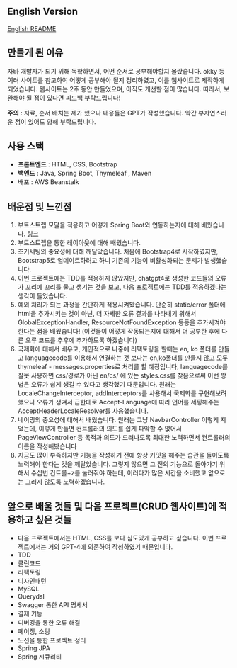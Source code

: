 ## English Version
 [English README](https://github.com/k-javaman/Java_Roadmap_Project/edit/main/README_EN.md)
## 만들게 된 이유

자바 개발자가 되기 위해 독학하면서, 어떤 순서로 공부해야할지 몰랐습니다. okky 등 여러 사이트를 참고하여 어떻게 공부해야 될지 정리하였고, 이를 웹사이트로 제작하게 되었습니다. 웹사이트는 2주 동안 만들었으며, 아직도 개선할 점이 많습니다. 따라서, 보완해야 될 점이 있다면 피드백 부탁드립니다!

**주의** : 자료, 순서 배치는 제가 했으나 내용들은 GPT가 작성했습니다. 약간 부자연스러운 점이 있어도 양해 부탁드립니다.

## 사용 스택

- **프론트엔드** : HTML, CSS, Bootstrap
- **백엔드** : Java, Spring Boot, Thymeleaf , Maven
- 배포 : AWS Beanstalk

## 배운점 및 느낀점

1. 부트스트랩 모달을 적용하고 어떻게 Spring Boot와 연동하는지에 대해 배웠습니다. [링크](https://medium.com/@kjavaman12/how-to-apply-bootstrap-modal-in-thymeleaf-439a37ac1b9d)
2. 부트스트랩을 통한 레이아웃에 대해 배웠습니다.
3. 초기세팅의 중요성에 대해 깨달았습니다. 처음에 Bootstrap4로 시작하였지만, Bootstrap5로 업데이트하려고 하니 기존의 기능이 비활성화되는 문제가 발생했습니다.
4. 이번 프로젝트에는 TDD를 적용하지 않았지만, chatgpt4로 생성한 코드들의 오류가 꼬리에 꼬리를 물고 생기는 것을 보고, 다음 프로젝트에는 TDD를 적용하겠다는 생각이 들었습니다.
5. 예외 처리가 되는 과정을 간단하게 적용시켜봤습니다. 단순히 static/error 폴더에 html을 추가시키는 것이 아닌, 더 자세한 오류 결과를 나타내기 위해서 GlobalExceptionHandler, ResourceNotFoundException 등등을 추가시켜야 한다는 점을 배웠습니다! (이것들이 어떻게 작동되는지에 대해서 더 공부한 후에 다른 오류 코드를 추후에 추가하도록 하겠습니다)
6. 국제화에 대해서 배우고, 개인적으로 나중에 리팩토링을 할때는 en, ko 폴더를 만들고 languagecode를 이용해서 연결하는 것 보다는 en,ko폴더를 만들지 않고 모두 thymeleaf - messages.properties로 처리를 할 예정입니다, languagecode를 잘못 사용하면 css/경로가 아닌 en/cs/ 에 있는 styles.css를 찾음으로써 이런 방법은 오류가 쉽게 생길 수 있다고 생각했기 때문입니다.
원래는 LocaleChangeInterceptor, addInterceptors를 사용해서 국제화를 구현해보려 했으나 오류가 생겨서 급한대로 Accept-Language에 따라 언어를 세팅해주는 AcceptHeaderLocaleResolver를 사용했습니다.
7. 네이밍의 중요성에 대해서 배웠습니다. 원래는 그냥 NavbarController 이렇게 지었는데, 이렇게 만들면 컨트롤러의 의도를 쉽게 파악할 수 없어서 PageViewController 등 목적과 의도가 드러나도록 최대한 노력하면서 컨트롤러의 이름을 작성해봤습니다
8. 지금도 많이 부족하지만 기능을 작성하기 전에 항상 커밋을 해주는 습관을 들이도록 노력해야 한다는 것을 깨달았습니다. 그렇지 않으면 그 전의 기능으로 돌아가기 위해서 수십번 컨트롤+z를 눌러줘야 하는데, 이러다가 많은 시간을 소비했고 앞으로는 그러지 않도록 노력하겠습니다.

## 앞으로 배울 것들 및 다음 프로젝트(CRUD 웹사이트)에 적용하고 싶은 것들

- 다음 프로젝트에서는 HTML, CSS를 보다 심도있게 공부하고 싶습니다. 이번 프로젝트에서는 거의 GPT-4에 의존하여 작성하였기 때문입니다.
- TDD
- 클린코드
- 리팩토링
- 디자인패턴
- MySQL
- Querydsl
- Swagger 통한 API 명세서
- 결제 기능
- 디버깅을 통한 오류 해결
- 페이징, 소팅
- 노션을 통한 프로젝트 정리
- Spring JPA
- Spring 시큐리티
